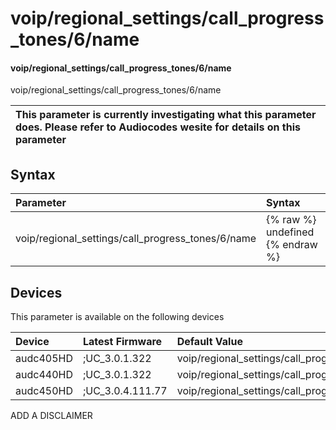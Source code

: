 ﻿---
description: voip/regional_settings/call_progress_tones/6/name
search: false
---

# voip/regional_settings/call_progress_tones/6/name

#### voip/regional_settings/call_progress_tones/6/name

voip/regional_settings/call_progress_tones/6/name


| This parameter is currently investigating what this parameter does. Please refer to Audiocodes wesite for details on this parameter | 
| :--- |

## Syntax
| Parameter | Syntax |
| :--- | :--- |
|voip/regional_settings/call_progress_tones/6/name | {% raw %} undefined {% endraw %}|

## Devices
This parameter is available on the following devices

| Device | Latest Firmware | Default Value |
|:---|:---|:---|
| audc405HD | ;UC_3.0.1.322 | voip/regional_settings/call_progress_tones/6/name=call_waiting_ringback_tone 
| audc440HD | ;UC_3.0.1.322 | voip/regional_settings/call_progress_tones/6/name=call_waiting_ringback_tone 
| audc450HD | ;UC_3.0.4.111.77 | voip/regional_settings/call_progress_tones/6/name=call_waiting_ringback_tone 

ADD A DISCLAIMER
